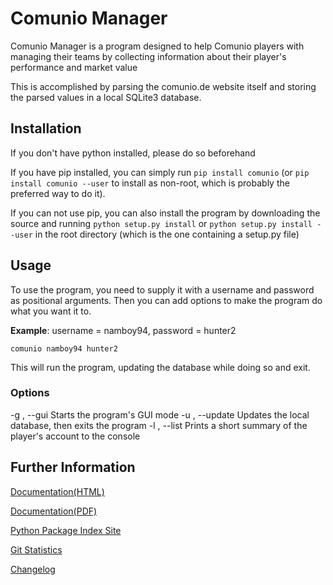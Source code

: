 # Comunio Manager

Comunio Manager is a program designed to help Comunio players with managing their
teams by collecting information about their player's performance and market value

This is accomplished by parsing the comunio.de website itself and storing the
parsed values in a local SQLite3 database.

## Installation

If you don't have python installed, please do so beforehand

If you have pip installed, you can simply run ```pip install comunio```
(or ```pip install comunio --user``` to install as non-root, which is probably
the preferred way to do it). 

If you can not use pip, you can also install the program by downloading the source
and running ```python setup.py install``` or ```python setup.py install --user```
in the root directory (which is the one containing a setup.py file)

## Usage

To use the program, you need to supply it with a username and password as
positional arguments. Then you can add options to make the program do what you want
it to.

**Example**: username = namboy94, password = hunter2

    comunio namboy94 hunter2
    
This will run the program, updating the database while doing so and exit.

### Options

   -g , --gui           Starts the program's GUI mode
   -u , --update        Updates the local database, then exits the program
   -l , --list          Prints a short summary of the player's account to the console
   

## Further Information

[Documentation(HTML)]()

[Documentation(PDF)]()

[Python Package Index Site]()

[Git Statistics]()

[Changelog]()